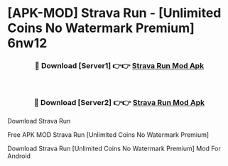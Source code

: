 # [APK-MOD] Strava  Run - [Unlimited Coins No Watermark Premium] 6nw12



<div align="center">
<h3>🔴 Download [Server1] 👉👉 <a href="https://momento.my/?title=Strava__Run">Strava  Run Mod Apk</a></h3><br>

<h3>🔴 Download [Server2] 👉👉 <a href="https://momento.my/?title=Strava__Run">Strava  Run Mod Apk</a></h3>
</div>



Download Strava  Run 

Free APK MOD Strava  Run [Unlimited Coins No Watermark Premium]

Download Strava  Run [Unlimited Coins No Watermark Premium] Mod For Android
